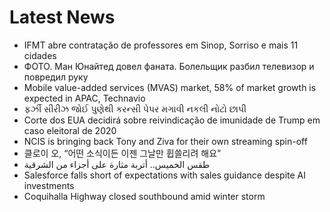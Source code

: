 # Latest News
-  IFMT abre contratação de professores em Sinop, Sorriso e mais 11 cidades
-  ФОТО. Ман Юнайтед довел фаната. Болельщик разбил телевизор и повредил руку
-  Mobile value-added services (MVAS) market, 58% of market growth is expected in APAC, Technavio
-  ફર્ઝી સીરીઝ જોઈ પુણેથી કરન્સી પેપર મગાવી નકલી નોટો છાપી
-  Corte dos EUA decidirá sobre reivindicação de imunidade de Trump em caso eleitoral de 2020
-  NCIS is bringing back Tony and Ziva for their own streaming spin-off
-  클로이 오, “어떤 소식이든 이젠 그날만 휩쓸리려 해요”
-  طقس الخميس.. أتربة مثارة على أجزاء من الشرقية
-  Salesforce falls short of expectations with sales guidance despite AI investments
-  Coquihalla Highway closed southbound amid winter storm

